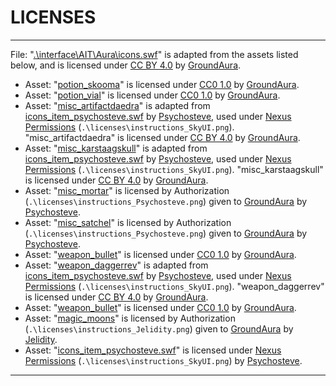 # LICENSES

---

File: "[.\interface\AIT\Aura\icons.swf](https://www.nexusmods.com/skyrimspecialedition/mods/80852)" is adapted from the assets listed below, and is licensed under [CC BY 4.0](https://creativecommons.org/licenses/by/4.0/) by [GroundAura](https://www.nexusmods.com/users/97658973).

- Asset: "[potion_skooma](https://www.nexusmods.com/skyrimspecialedition/mods/90508)" is licensed under [CC0 1.0](https://creativecommons.org/publicdomain/zero/1.0/) by [GroundAura](https://www.nexusmods.com/users/97658973).
- Asset: "[potion_vial](https://www.nexusmods.com/skyrimspecialedition/mods/90508)" is licensed under [CC0 1.0](https://creativecommons.org/publicdomain/zero/1.0/) by [GroundAura](https://www.nexusmods.com/users/97658973).
- Asset: "[misc_artifactdaedra](https://www.nexusmods.com/skyrimspecialedition/mods/90508)" is adapted from [icons_item_psychosteve.swf](https://www.nexusmods.com/skyrimspecialedition/mods/12604) by [Psychosteve](https://www.nexusmods.com/users/37741), used under [Nexus Permissions](https://www.nexusmods.com/skyrimspecialedition/mods/12604) (`.\licenses\instructions_SkyUI.png`). "misc_artifactdaedra" is licensed under [CC BY 4.0](https://creativecommons.org/licenses/by/4.0/) by [GroundAura](https://www.nexusmods.com/users/97658973).
- Asset: "[misc_karstaagskull](https://www.nexusmods.com/skyrimspecialedition/mods/90508)" is adapted from [icons_item_psychosteve.swf](https://www.nexusmods.com/skyrimspecialedition/mods/12604) by [Psychosteve](https://www.nexusmods.com/users/37741), used under [Nexus Permissions](https://www.nexusmods.com/skyrimspecialedition/mods/12604) (`.\licenses\instructions_SkyUI.png`). "misc_karstaagskull" is licensed under [CC BY 4.0](https://creativecommons.org/licenses/by/4.0/) by [GroundAura](https://www.nexusmods.com/users/97658973).
- Asset: "[misc_mortar](https://www.nexusmods.com/skyrim/mods/11010)" is licensed by Authorization (`.\licenses\instructions_Psychosteve.png`) given to [GroundAura](https://www.nexusmods.com/users/97658973) by [Psychosteve](https://www.nexusmods.com/users/37741).
- Asset: "[misc_satchel](https://www.nexusmods.com/skyrim/mods/11010)" is licensed by Authorization (`.\licenses\instructions_Psychosteve.png`) given to [GroundAura](https://www.nexusmods.com/users/97658973) by [Psychosteve](https://www.nexusmods.com/users/37741).
- Asset: "[weapon_bullet](https://www.nexusmods.com/skyrimspecialedition/mods/90508)" is licensed under [CC0 1.0](https://creativecommons.org/publicdomain/zero/1.0/) by [GroundAura](https://www.nexusmods.com/users/97658973).
- Asset: "[weapon_daggerrev](https://www.nexusmods.com/skyrimspecialedition/mods/90508)" is adapted from [icons_item_psychosteve.swf](https://www.nexusmods.com/skyrimspecialedition/mods/12604) by [Psychosteve](https://www.nexusmods.com/users/37741), used under [Nexus Permissions](https://www.nexusmods.com/skyrimspecialedition/mods/12604) (`.\licenses\instructions_SkyUI.png`). "weapon_daggerrev" is licensed under [CC BY 4.0](https://creativecommons.org/licenses/by/4.0/) by [GroundAura](https://www.nexusmods.com/users/97658973).
- Asset: "[weapon_bullet](https://www.nexusmods.com/skyrimspecialedition/mods/90508)" is licensed under [CC0 1.0](https://creativecommons.org/publicdomain/zero/1.0/) by [GroundAura](https://www.nexusmods.com/users/97658973).
- Asset: "[magic_moons](https://www.nexusmods.com/skyrimspecialedition/mods/90508)" is licensed by Authorization (`.\licenses\instructions_Jelidity.png`) given to [GroundAura](https://www.nexusmods.com/users/97658973) by [Jelidity](https://www.nexusmods.com/users/4569617).
- Asset: "[icons_item_psychosteve.swf](https://www.nexusmods.com/skyrimspecialedition/mods/12604)" is licensed under [Nexus Permissions](https://www.nexusmods.com/skyrimspecialedition/mods/12604) (`.\licenses\instructions_SkyUI.png`) by [Psychosteve](https://www.nexusmods.com/users/37741).

---
